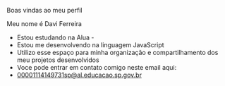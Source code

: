 Boas vindas ao meu perfil

Meu nome é Davi Ferreira

-  Estou estudando na Alua -
-  Estou me desenvolvendo na linguagem JavaScript
-  Utilizo esse espaço para minha organização e compartilhamento dos meu projetos desenvolvidos
- Voce pode entrar em contato comigo neste email aqui:
- 00001114149731sp@al.educacao.sp.gov.br
  



  
